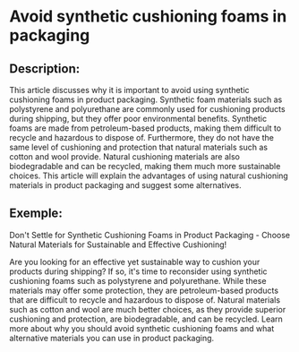 # Avoid synthetic cushioning foams in packaging

## Description:
This article discusses why it is important to avoid using synthetic cushioning foams in product packaging. Synthetic foam materials such as polystyrene and polyurethane are commonly used for cushioning products during shipping, but they offer poor environmental benefits. Synthetic foams are made from petroleum-based products, making them difficult to recycle and hazardous to dispose of. Furthermore, they do not have the same level of cushioning and protection that natural materials such as cotton and wool provide. Natural cushioning materials are also biodegradable and can be recycled, making them much more sustainable choices. This article will explain the advantages of using natural cushioning materials in product packaging and suggest some alternatives.

## Exemple:
Don't Settle for Synthetic Cushioning Foams in Product Packaging - Choose Natural Materials for Sustainable and Effective Cushioning!

Are you looking for an effective yet sustainable way to cushion your products during shipping? If so, it's time to reconsider using synthetic cushioning foams such as polystyrene and polyurethane. While these materials may offer some protection, they are petroleum-based products that are difficult to recycle and hazardous to dispose of. Natural materials such as cotton and wool are much better choices, as they provide superior cushioning and protection, are biodegradable, and can be recycled. Learn more about why you should avoid synthetic cushioning foams and what alternative materials you can use in product packaging.
